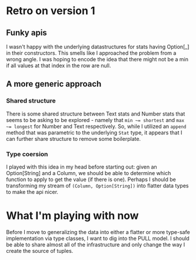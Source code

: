 # Retro on version 1

## Funky apis

I wasn't happy with the underlying datastructures for stats having Option[_] in
their constructors. This smells like I approached the problem from a wrong
angle. I was hoping to encode the idea that there might not be a min if all
values at that index in the row are null.

## A more generic approach

### Shared structure

There is some shared structure between Text stats and Number stats that seems
to be asking to be explored - namely that `min ~= shortest` and `max ~=
longest` for Number and Text respectively. So, while I utilized an `append`
method that was parametric to the underlying `Stat` type, it appears that I can
further share structure to remove some boilerplate.

### Type coersion

I played with this idea in my head before starting out: given an Option[String]
and a Column, we should be able to determine which function to apply to get the
value (if there is one). Perhaps I should be transforming my stream of
`(Column, Option[String])` into flatter data types to make the api nicer.

# What I'm playing with now

Before I move to generalizing the data into either a flatter or more type-safe
implementation via type classes, I want to dig into the PULL model. I should be
able to share almost all of the infrastructure and only change the way I create
the source of tuples.
